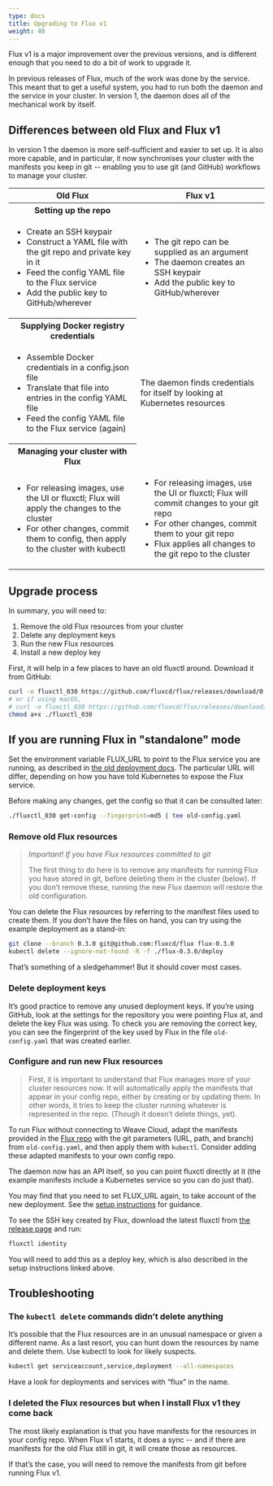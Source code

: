```yaml
---
type: docs
title: Upgrading to Flux v1
weight: 40
---
```


Flux v1 is a major improvement over the previous versions, and is
different enough that you need to do a bit of work to upgrade it.

In previous releases of Flux, much of the work was done by the
service. This meant that to get a useful system, you had to run both
the daemon and the service in your cluster. In version 1, the daemon
does all of the mechanical work by itself.

## Differences between old Flux and Flux v1

In version 1 the daemon is more self-sufficient and easier to set
up. It is also more capable, and in particular, it now synchronises
your cluster with the manifests you keep in git -- enabling you to use
git (and GitHub) workflows to manage your cluster.

<table>
 <thead>
  <tr><th>Old Flux</th><th>Flux v1</th></tr>
 </thead>
 <tr><th>Setting up the repo</th></tr>
 <tr>
  <td>
   <ul>
    <li>Create an SSH keypair</li>
    <li>Construct a YAML file with the git repo and private key in it</li>
    <li>Feed the config YAML file to the Flux service</li>
    <li>Add the public key to GitHub/wherever</li>
   </ul>
  </td>
  <td>
   <ul>
    <li>The git repo can be supplied as an argument</li>
    <li>The daemon  creates an SSH keypair</li>
    <li>Add the public key to GitHub/wherever</li>
   </ul>
  </td>
 </tr>
 <tr><th>Supplying Docker registry credentials</th></tr>
 <tr>
  <td>
   <ul>
    <li>Assemble Docker credentials in a config.json file</li>
    <li>Translate that file into entries in the config YAML file</li>
    <li>Feed the config YAML file to the Flux service (again)</li>
   </ul>
  </td>
  <td>
    The daemon finds credentials for itself by looking at Kubernetes resources
  </td>
 </tr>
 <tr><th>Managing your cluster with Flux</th></tr>
 <tr>
  <td>
   <ul>
    <li>For releasing images, use the UI or fluxctl; Flux will apply the changes to the cluster</li>
    <li>For other changes, commit them to config, then apply to the cluster with kubectl</li>
   </ul>
  </td>
  <td>
   <ul>
    <li>For releasing images, use the UI or fluxctl; Flux will commit changes to your git repo</li>
    <li>For other changes, commit them to your git repo</li>
    <li>Flux applies all changes to the git repo to the cluster</li>
   </ul>
  </td>
 </tr>
</table>

## Upgrade process

In summary, you will need to:

 1. Remove the old Flux resources from your cluster
 2. Delete any deployment keys
 3. Run the new Flux resources
 4. Install a new deploy key

First, it will help in a few places to have an old fluxctl
around. Download it from GitHub:

```sh
curl -o fluxctl_030 https://github.com/fluxcd/flux/releases/download/0.3.0/fluxctl_linux_amd64
# or if using macOS,
# curl -o fluxctl_030 https://github.com/fluxcd/flux/releases/download/0.3.0/fluxctl_darwin_amd64
chmod a+x ./fluxctl_030
```

## If you are running Flux in "standalone" mode

Set the environment variable FLUX_URL to point to the Flux service you
are running, as described in
[the old deployment docs](https://github.com/fluxcd/flux/blob/0.3.0/site/using.md#fluxctl-setup). The
particular URL will differ, depending on how you have told Kubernetes
to expose the Flux service.

Before making any changes, get the config so that it can be consulted later:

```sh
./fluxctl_030 get-config --fingerprint=md5 | tee old-config.yaml
```

### Remove old Flux resources

> *Important! If you have Flux resources committed to git*
>
> The first thing to do here is to remove any manifests for running
> Flux you have stored in git, before deleting them in the cluster
> (below). If you don’t remove these, running the new Flux daemon will
> restore the old configuration.

You can delete the Flux resources by referring to the manifest files
used to create them. If you don’t have the files on hand, you can try
using the example deployment as a stand-in:

```sh
git clone --branch 0.3.0 git@github.com:fluxcd/flux flux-0.3.0
kubectl delete --ignore-not-found -R -f ./flux-0.3.0/deploy
```

That’s something of a sledgehammer! But it should cover most cases.

### Delete deployment keys

It’s good practice to remove any unused deployment keys. If you’re
using GitHub, look at the settings for the repository you were
pointing Flux at, and delete the key Flux was using. To check you are
removing the correct key, you can see the fingerprint of the key used
by Flux in the file `old-config.yaml` that was created earlier.

### Configure and run new Flux resources

> First, it is important to understand that Flux manages more of your
> cluster resources now. It will automatically apply the manifests
> that appear in your config repo, either by creating or by updating
> them.  In other words, it tries to keep the cluster running whatever
> is represented in the repo. (Though it doesn’t delete things, yet).

To run Flux without connecting to Weave Cloud, adapt the manifests
provided in the
[Flux repo](https://github.com/fluxcd/flux/tree/master/deploy)
with the git parameters (URL, path, and branch) from
`old-config.yaml`, and then apply them with `kubectl`. Consider adding
these adapted manifests to your own config repo.

The daemon now has an API itself, so you can point fluxctl directly at
it (the example manifests include a Kubernetes service so you can do
just that).

You may find that you need to set FLUX_URL again, to take account of
the new deployment. See the
[setup instructions](https://github.com/fluxcd/flux/blob/1.0.1/site/standalone/setup.md#connecting-fluxctl-to-the-daemon)
for guidance.

To see the SSH key created by Flux, download the latest fluxctl from
[the release page](https://github.com/fluxcd/flux/releases/tag/1.0.1)
and run:

```sh
fluxctl identity
```

You will need to add this as a deploy key, which is also described in
the setup instructions linked above.

## Troubleshooting

### The `kubectl delete` commands didn’t delete anything

It’s possible that the Flux resources are in an unusual namespace or
given a different name. As a last resort, you can hunt down the
resources by name and delete them. Use kubectl to look for likely
suspects.

```sh
kubectl get serviceaccount,service,deployment --all-namespaces
```

Have a look for deployments and services with “flux” in the name.

### I deleted the Flux resources but when I install Flux v1 they come back

The most likely explanation is that you have manifests for the
resources in your config repo. When Flux v1 starts, it does a sync --
and if there are manifests for the old Flux still in git, it will
create those as resources.

If that’s the case, you will need to remove the manifests from git
before running Flux v1.
